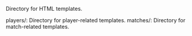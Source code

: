 Directory for HTML templates.

players/: Directory for player-related templates.
matches/: Directory for match-related templates.
